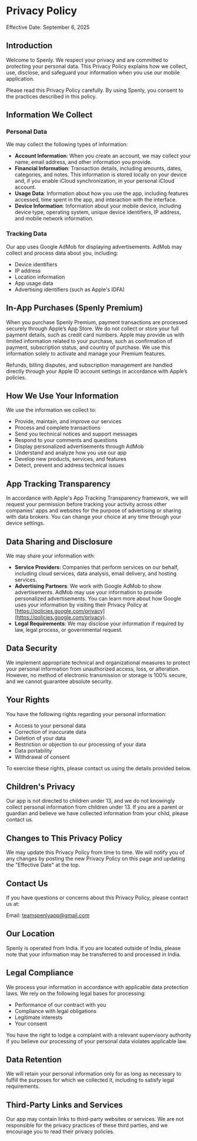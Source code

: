 # Privacy Policy

Effective Date: September 6, 2025

## Introduction

Welcome to Spenly. We respect your privacy and are committed to protecting your personal data. This Privacy Policy explains how we collect, use, disclose, and safeguard your information when you use our mobile application.

Please read this Privacy Policy carefully. By using Spenly, you consent to the practices described in this policy.

## Information We Collect

### Personal Data

We may collect the following types of information:

- **Account Information**: When you create an account, we may collect your name, email address, and other information you provide.
- **Financial Information**: Transaction details, including amounts, dates, categories, and notes. This information is stored locally on your device and, if you enable iCloud synchronization, in your personal iCloud account.
- **Usage Data**: Information about how you use the app, including features accessed, time spent in the app, and interaction with the interface.
- **Device Information**: Information about your mobile device, including device type, operating system, unique device identifiers, IP address, and mobile network information.

### Tracking Data

Our app uses Google AdMob for displaying advertisements. AdMob may collect and process data about you, including:

- Device identifiers
- IP address
- Location information
- App usage data
- Advertising identifiers (such as Apple's IDFA)

## In-App Purchases (Spenly Premium)

When you purchase Spenly Premium, payment transactions are processed securely through Apple’s App Store. We do not collect or store your full payment details, such as credit card numbers. Apple may provide us with limited information related to your purchase, such as confirmation of payment, subscription status, and country of purchase. We use this information solely to activate and manage your Premium features.

Refunds, billing disputes, and subscription management are handled directly through your Apple ID account settings in accordance with Apple’s policies.

## How We Use Your Information

We use the information we collect to:

- Provide, maintain, and improve our services
- Process and complete transactions
- Send you technical notices and support messages
- Respond to your comments and questions
- Display personalized advertisements through AdMob
- Understand and analyze how you use our app
- Develop new products, services, and features
- Detect, prevent and address technical issues

## App Tracking Transparency

In accordance with Apple's App Tracking Transparency framework, we will request your permission before tracking your activity across other companies' apps and websites for the purpose of advertising or sharing with data brokers. You can change your choice at any time through your device settings.

## Data Sharing and Disclosure

We may share your information with:

- **Service Providers**: Companies that perform services on our behalf, including cloud services, data analysis, email delivery, and hosting services.
- **Advertising Partners**: We work with Google AdMob to show advertisements. AdMob may use your information to provide personalized advertisements. You can learn more about how Google uses your information by visiting their Privacy Policy at [https://policies.google.com/privacy](https://policies.google.com/privacy).
- **Legal Requirements**: We may disclose your information if required by law, legal process, or governmental request.

## Data Security

We implement appropriate technical and organizational measures to protect your personal information from unauthorized access, loss, or alteration. However, no method of electronic transmission or storage is 100% secure, and we cannot guarantee absolute security.

## Your Rights

You have the following rights regarding your personal information:

- Access to your personal data
- Correction of inaccurate data
- Deletion of your data
- Restriction or objection to our processing of your data
- Data portability
- Withdrawal of consent

To exercise these rights, please contact us using the details provided below.

## Children's Privacy

Our app is not directed to children under 13, and we do not knowingly collect personal information from children under 13. If you are a parent or guardian and believe we have collected information from your child, please contact us.

## Changes to This Privacy Policy

We may update this Privacy Policy from time to time. We will notify you of any changes by posting the new Privacy Policy on this page and updating the "Effective Date" at the top.

## Contact Us

If you have questions or concerns about this Privacy Policy, please contact us at:

Email: teamspenlyapp@gmail.com

## Our Location

Spenly is operated from India. If you are located outside of India, please note that your information may be transferred to and processed in India.

## Legal Compliance

We process your information in accordance with applicable data protection laws. We rely on the following legal bases for processing:

- Performance of our contract with you
- Compliance with legal obligations
- Legitimate interests
- Your consent

You have the right to lodge a complaint with a relevant supervisory authority if you believe our processing of your personal data violates applicable law.

## Data Retention

We will retain your personal information only for as long as necessary to fulfill the purposes for which we collected it, including to satisfy legal requirements.

## Third-Party Links and Services

Our app may contain links to third-party websites or services. We are not responsible for the privacy practices of these third parties, and we encourage you to read their privacy policies. 
